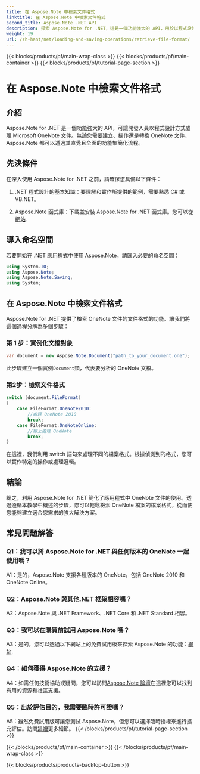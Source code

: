 ```yaml
---
title: 在 Aspose.Note 中檢索文件格式
linktitle: 在 Aspose.Note 中檢索文件格式
second_title: Aspose.Note .NET API
description: 探索 Aspose.Note for .NET，這是一個功能強大的 API，用於以程式設計方式處理 Microsoft OneNote 文件。
weight: 19
url: /zh-hant/net/loading-and-saving-operations/retrieve-file-format/
---
```


{{< blocks/products/pf/main-wrap-class >}}
{{< blocks/products/pf/main-container >}}
{{< blocks/products/pf/tutorial-page-section >}}

# 在 Aspose.Note 中檢索文件格式

## 介紹

Aspose.Note for .NET 是一個功能強大的 API，可讓開發人員以程式設計方式處理 Microsoft OneNote 文件。無論您需要建立、操作還是轉換 OneNote 文件，Aspose.Note 都可以透過其直覺且全面的功能集簡化流程。

## 先決條件

在深入使用 Aspose.Note for .NET 之前，請確保您具備以下條件：

1. .NET 程式設計的基本知識：要理解和實作所提供的範例，需要熟悉 C# 或 VB.NET。
   
2.  Aspose.Note 函式庫：下載並安裝 Aspose.Note for .NET 函式庫。您可以從[網站](https://releases.aspose.com/note/net/).

## 導入命名空間

若要開始在 .NET 應用程式中使用 Aspose.Note，請匯入必要的命名空間：

```csharp
using System.IO;
using Aspose.Note;
using Aspose.Note.Saving;
using System;
```

## 在 Aspose.Note 中檢索文件格式

Aspose.Note for .NET 提供了檢索 OneNote 文件的文件格式的功能。讓我們將這個過程分解為多個步驟：

### 第 1 步：實例化文檔對象

```csharp
var document = new Aspose.Note.Document("path_to_your_document.one");
```

此步驟建立一個實例`Document`類，代表要分析的 OneNote 文檔。

### 第2步：檢索文件格式

```csharp
switch (document.FileFormat)
{
    case FileFormat.OneNote2010:
        //處理 OneNote 2010
        break;
    case FileFormat.OneNoteOnline:
        //線上處理 OneNote
        break;
}
```

在這裡，我們利用 switch 語句來處理不同的檔案格式。根據偵測到的格式，您可以實作特定的操作或處理邏輯。

## 結論

總之，利用 Aspose.Note for .NET 簡化了應用程式中 OneNote 文件的使用。透過遵循本教學中概述的步驟，您可以輕鬆檢索 OneNote 檔案的檔案格式，從而使您能夠建立適合您需求的強大解決方案。

## 常見問題解答

### Q1：我可以將 Aspose.Note for .NET 與任何版本的 OneNote 一起使用嗎？

A1：是的，Aspose.Note 支援各種版本的 OneNote，包括 OneNote 2010 和 OneNote Online。

### Q2：Aspose.Note 與其他.NET 框架相容嗎？

A2：Aspose.Note 與 .NET Framework、.NET Core 和 .NET Standard 相容。

### Q3：我可以在購買前試用 Aspose.Note 嗎？

A3：是的，您可以透過以下網站上的免費試用版來探索 Aspose.Note 的功能：[網站](https://releases.aspose.com/).

### Q4：如何獲得 Aspose.Note 的支援？

A4：如需任何技術協助或疑問，您可以訪問[Aspose.Note 論壇](https://forum.aspose.com/c/note/28)在這裡您可以找到有用的資源和社區支援。

### Q5：出於評估目的，我需要臨時許可證嗎？

 A5：雖然免費試用版可讓您測試 Aspose.Note，但您可以選擇臨時授權來進行擴充評估。訪問[這裡](https://purchase.aspose.com/temporary-license/)更多細節。
{{< /blocks/products/pf/tutorial-page-section >}}

{{< /blocks/products/pf/main-container >}}
{{< /blocks/products/pf/main-wrap-class >}}

{{< blocks/products/products-backtop-button >}}
